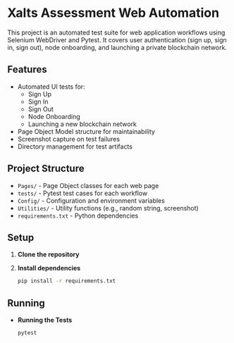 # Xalts Assessment Web Automation

This project is an automated test suite for web application workflows using Selenium WebDriver and Pytest. It covers user authentication (sign up, sign in, sign out), node onboarding, and launching a private blockchain network.

## Features

- Automated UI tests for:
  - Sign Up
  - Sign In
  - Sign Out
  - Node Onboarding
  - Launching a new blockchain network
- Page Object Model structure for maintainability
- Screenshot capture on test failures
- Directory management for test artifacts

## Project Structure

- `Pages/` - Page Object classes for each web page
- `tests/` - Pytest test cases for each workflow
- `Config/` - Configuration and environment variables
- `Utilities/` - Utility functions (e.g., random string, screenshot)
- `requirements.txt` - Python dependencies

## Setup

1. **Clone the repository**

2. **Install dependencies**
   ```bash
   pip install -r requirements.txt

## Running

- **Running the Tests**
   ```bash
   pytest
